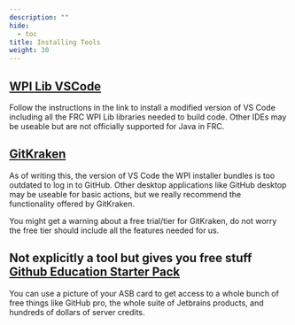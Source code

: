 ```yaml
---
description: ""
hide: 
  - toc
title: Installing Tools
weight: 30
---
```


## [WPI Lib VSCode](https://docs.wpilib.org/en/stable/docs/zero-to-robot/step-2/wpilib-setup.html)
Follow the instructions in the link to install a modified version of VS Code including all the FRC WPI Lib libraries needed to build code.
Other IDEs may be useable but are not officially supported for Java in FRC.

## [GitKraken](https://www.gitkraken.com/)
As of writing this, the version of VS Code the WPI installer bundles is too outdated to log in to GitHub. 
Other desktop applications like GitHub desktop may be useable for basic actions, but we really recommend the functionality offered by GitKraken.

You might get a warning about a free trial/tier for GitKraken, do not worry the free tier should include all the features needed for us.

## Not explicitly a tool but gives you free stuff [Github Education Starter Pack](https://education.github.com/pack)
You can use a picture of your ASB card to get access to a whole bunch of free things like GitHub pro, the whole suite of Jetbrains products, and hundreds of dollars of server credits.
